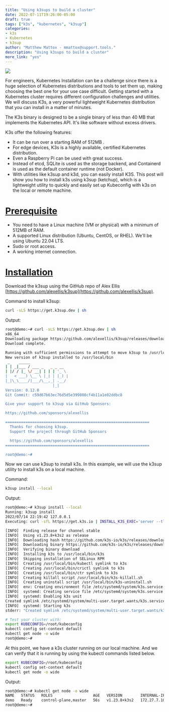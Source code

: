 ```yaml
---
title: "Using k3sups to build a cluster"
date: 2022-07-11T19:26:00-05:00
draft: true
tags: ["k3s", "kubernetes", "k3sup"]
categories:
- k3s
- Kubernetes
- k3sup
author: "Matthew Mattox - mmattox@support.tools."
description: "Using k3sups to build a cluster"
more_link: "yes"
---
```


![](https://cdn.support.tools/posts/using-k3sup-to-build-a-cluster/k3sup.png)

For engineers, Kubernetes Installation can be a challenge since there is a huge selection of Kubernetes distributions and tools to set them up, making choosing the best one for your use case difficult. Getting started with a Kubernetes cluster requires different configuration challenges and utilities. We will discuss K3s, a very powerful lightweight Kubernetes distribution that you can install in a matter of minutes.

The K3s binary is designed to be a single binary of less than 40 MB that implements the Kubernetes API. It's like software without excess drivers.

K3s offer the following features:

- It can be run over a starting RAM of 512MB .
- For edge devices, K3s is a highly available, certified Kubernetes distribution.
- Even a Raspberry Pi can be used with great success.
- Instead of etcd, SQLite is used as the storage backend, and Containerd is used as the default container runtime (not Docker).
- With utilities like k3sup and k3d, you can easily install K3S. This post will show you how to install k3s using k3sup (ketchup), which is a lightweight utility to quickly and easily set up Kubeconfig with k3s on the local or remote machine.

<!--more-->
# [Prerequisite](#prerequisite)
- You need to have a Linux machine (VM or physical) with a minimum of 512MB of RAM.
- A supported Linux distribution (Ubuntu, CentOS, or RHEL). We'll be using Ubuntu 22.04 LTS.
- Sudo or root access.
- A working internet connection.

# [Installation](#installation)
Download the k3sup using the GitHub repo of Alex Ellis [https://github.com/alexellis/k3sup](https://github.com/alexellis/k3sup).

Command to install k3sup:
```bash
curl -sLS https://get.k3sup.dev | sh
```

Output:
```bash
root@demo:~# curl -sLS https://get.k3sup.dev | sh
x86_64
Downloading package https://github.com/alexellis/k3sup/releases/download/0.12.0/k3sup as /tmp/k3sup
Download complete.

Running with sufficient permissions to attempt to move k3sup to /usr/local/bin
New version of k3sup installed to /usr/local/bin
 _    _____                 
| | _|___ / ___ _   _ _ __  
| |/ / |_ \/ __| | | | '_ \ 
|   < ___) \__ \ |_| | |_) |
|_|\_\____/|___/\__,_| .__/ 
                     |_|    
Version: 0.12.0
Git Commit: c59d67b63ec76d5d5e399808cf4b11a1e02ddbc8

Give your support to k3sup via GitHub Sponsors:

https://github.com/sponsors/alexellis

================================================================
  Thanks for choosing k3sup.
  Support the project through GitHub Sponsors

  https://github.com/sponsors/alexellis
================================================================

root@demo:~# 
```

Now we can use k3sup to install k3s. In this example, we will use the k3sup utility to install k3s on a local machine.

Command:
```bash
k3sup install --local
```

Output:
```bash
root@demo:~# k3sup install --local
Running: k3sup install
2022/07/14 22:19:42 127.0.0.1
Executing: curl -sfL https://get.k3s.io | INSTALL_K3S_EXEC='server --tls-san 127.0.0.1' INSTALL_K3S_CHANNEL='stable' sh -

[INFO]  Finding release for channel stable
[INFO]  Using v1.23.8+k3s2 as release
[INFO]  Downloading hash https://github.com/k3s-io/k3s/releases/download/v1.23.8+k3s2/sha256sum-amd64.txt
[INFO]  Downloading binary https://github.com/k3s-io/k3s/releases/download/v1.23.8+k3s2/k3s
[INFO]  Verifying binary download
[INFO]  Installing k3s to /usr/local/bin/k3s
[INFO]  Skipping installation of SELinux RPM
[INFO]  Creating /usr/local/bin/kubectl symlink to k3s
[INFO]  Creating /usr/local/bin/crictl symlink to k3s
[INFO]  Creating /usr/local/bin/ctr symlink to k3s
[INFO]  Creating killall script /usr/local/bin/k3s-killall.sh
[INFO]  Creating uninstall script /usr/local/bin/k3s-uninstall.sh
[INFO]  env: Creating environment file /etc/systemd/system/k3s.service.env
[INFO]  systemd: Creating service file /etc/systemd/system/k3s.service
[INFO]  systemd: Enabling k3s unit
Created symlink /etc/systemd/system/multi-user.target.wants/k3s.service → /etc/systemd/system/k3s.service.
[INFO]  systemd: Starting k3s
stderr: "Created symlink /etc/systemd/system/multi-user.target.wants/k3s.service → /etc/systemd/system/k3s.service.\n"stdout: "[INFO]  Finding release for channel stable\n[INFO]  Using v1.23.8+k3s2 as release\n[INFO]  Downloading hash https://github.com/k3s-io/k3s/releases/download/v1.23.8+k3s2/sha256sum-amd64.txt\n[INFO]  Downloading binary https://github.com/k3s-io/k3s/releases/download/v1.23.8+k3s2/k3s\n[INFO]  Verifying binary download\n[INFO]  Installing k3s to /usr/local/bin/k3s\n[INFO]  Skipping installation of SELinux RPM\n[INFO]  Creating /usr/local/bin/kubectl symlink to k3s\n[INFO]  Creating /usr/local/bin/crictl symlink to k3s\n[INFO]  Creating /usr/local/bin/ctr symlink to k3s\n[INFO]  Creating killall script /usr/local/bin/k3s-killall.sh\n[INFO]  Creating uninstall script /usr/local/bin/k3s-uninstall.sh\n[INFO]  env: Creating environment file /etc/systemd/system/k3s.service.env\n[INFO]  systemd: Creating service file /etc/systemd/system/k3s.service\n[INFO]  systemd: Enabling k3s unit\n[INFO]  systemd: Starting k3s\n"Saving file to: /root/kubeconfig

# Test your cluster with:
export KUBECONFIG=/root/kubeconfig
kubectl config set-context default
kubectl get node -o wide
root@demo:~# 
```

At this point, we have a k3s cluster running on our local machine. And we can verify that it is running by using the kubectl commands listed below.

```bash
export KUBECONFIG=/root/kubeconfig
kubectl config set-context default
kubectl get node -o wide
```

Output:
```bash
root@demo:~# kubectl get node -o wide
NAME   STATUS   ROLES                  AGE   VERSION        INTERNAL-IP    EXTERNAL-IP   OS-IMAGE           KERNEL-VERSION      CONTAINER-RUNTIME
demo   Ready    control-plane,master   56s   v1.23.8+k3s2   172.27.7.100   <none>        Ubuntu 22.04 LTS   5.15.0-27-generic   containerd://1.5.13-k3s1
root@demo:~# 
```
